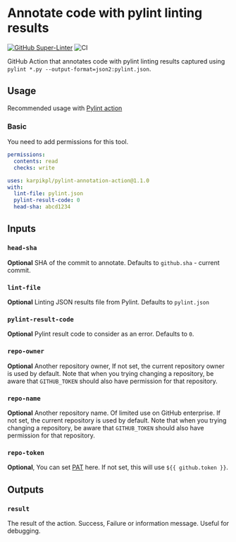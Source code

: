# Annotate code with pylint linting results

[![GitHub Super-Linter](https://github.com/karpikpl/pylint-annotation-action/actions/workflows/linter.yml/badge.svg)](https://github.com/super-linter/super-linter)
![CI](https://github.com/karpikpl/pylint-annotation-action/actions/workflows/ci.yml/badge.svg)

GitHub Action that annotates code with pylint linting results captured using
`pylint *.py --output-format=json2:pylint.json`.

## Usage

Recommended usage with
[Pylint action](https://github.com/marketplace/actions/pylint-annotation-action)

### Basic

You need to add permissions for this tool.

```yaml
permissions:
  contents: read
  checks: write
```

```yaml
uses: karpikpl/pylint-annotation-action@1.1.0
with:
  lint-file: pylint.json
  pylint-result-code: 0
  head-sha: abcd1234
```

## Inputs

### `head-sha`

**Optional** SHA of the commit to annotate. Defaults to `github.sha` - current
commit.

### `lint-file`

**Optional** Linting JSON results file from Pylint. Defaults to `pylint.json`

### `pylint-result-code`

**Optional** Pylint result code to consider as an error. Defaults to `0`.

### `repo-owner`

**Optional** Another repository owner, If not set, the current repository owner
is used by default. Note that when you trying changing a repository, be aware
that `GITHUB_TOKEN` should also have permission for that repository.

### `repo-name`

**Optional** Another repository name. Of limited use on GitHub enterprise. If
not set, the current repository is used by default. Note that when you trying
changing a repository, be aware that `GITHUB_TOKEN` should also have permission
for that repository.

### `repo-token`

**Optional**, You can set
[PAT](https://docs.github.com/en/github/authenticating-to-github/creating-a-personal-access-token)
here. If not set, this will use `${{ github.token }}`.

## Outputs

### `result`

The result of the action. Success, Failure or information message. Useful for
debugging.
